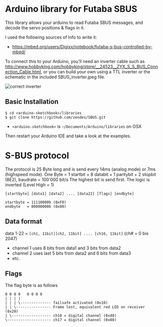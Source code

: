 Arduino library for Futaba SBUS
===============================

This library allows your arduino to read Futaba SBUS messages, and decode the servo positions & flags in it.

I used the following sources of info to write it:
* https://mbed.org/users/Digixx/notebook/futaba-s-bus-controlled-by-mbed/

To connect this to your Arduino, you'll need an inverter cable such as http://www.hobbyking.com/hobbyking/store/__24523__ZYX_S_S_BUS_Connection_Cable.html, or you can build your own using a TTL inverter or the schematic in the included SBUS_inverter.jpeg file.

![correct inverter](https://github.com/zendes/SBUS/blob/master/SBUS_inverter.jpeg)

Basic Installation
------------------
```
$ cd <arduino-sketchbook>/libraries
$ git clone https://github.com/zendes/SBUS.git
```

* `<arduino-sketchbook>` is `~/Documents/Arduino/libraries` on OSX

Then restart your Arduino IDE and take a look at the examples.


S-BUS protocol
==============

The protocol is 25 Byte long and is send every 14ms (analog mode) or 7ms (highspeed mode).
One Byte = 1 startbit + 8 databit + 1 paritybit + 2 stopbit (8E2), baudrate = 100'000 bit/s
The highest bit is send first. The logic is inverted (Level High = 1)

```
[startbyte] [data1] [data2] .... [data22] [flags] [endbyte]

startbyte = 11110000b (0xF0)
endbyte   = 00000000b (0x00)
```

Data format
---------------

data 1-22 = `[ch1, 11bit][ch2, 11bit] .... [ch16, 11bit]` (ch# = 0 bis 2047)

* channel 1 uses 8 bits from data1 and 3 bits from data2
* channel 2 uses last 5 bits from data2 and 6 bits from data3
* etc.


Flags
-----

The flag byte is as follows

```
0 0 0 0   0 0 0 0
| | | |
| | | \-------------- failsafe activated (0x10)
| | \---------------- Frame lost, equivalent red LED on receiver (0x20)
| \------------------ ch18 = digital channel (0x40)
\-------------------- ch17 = digital channel (0x80)
```


